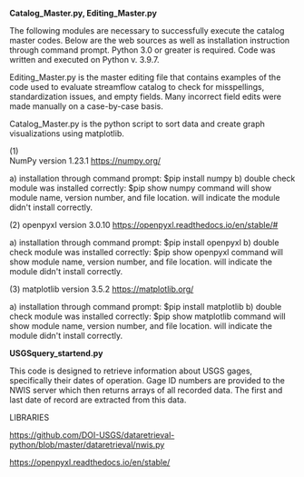 **Catalog_Master.py, Editing_Master.py**

The following modules are necessary to successfully execute the catalog master codes. Below are the web sources
as well as installation instruction through command prompt. Python 3.0 or greater is required. Code was
written and executed on Python v. 3.9.7.

Editing_Master.py is the master editing file that contains examples of the code used to evaluate streamflow
catalog to check for misspellings, standardization issues, and empty fields. Many incorrect field edits were 
made manually on a case-by-case basis.

Catalog_Master.py is the python script to sort data and create graph visualizations using matplotlib.


(1) 	
NumPy
version 1.23.1
https://numpy.org/

a) installation through command prompt:
	$pip install numpy
b) double check module was installed correctly:
	$pip show numpy
<show> command will show module name, version number, and file location. <package not found> will indicate
the module didn't install correctly.

(2)
openpyxl 
version 3.0.10
https://openpyxl.readthedocs.io/en/stable/#

a) installation through command prompt:
	$pip install openpyxl
b) double check module was installed correctly:
	$pip show openpyxl
<show> command will show module name, version number, and file location. <package not found> will indicate
the module didn't install correctly.

(3)
matplotlib
version 3.5.2
https://matplotlib.org/

a) installation through command prompt:
	$pip install matplotlib
b) double check module was installed correctly:
	$pip show matplotlib
<show> command will show module name, version number, and file location. <package not found> will indicate
the module didn't install correctly.

	
**USGSquery_startend.py**

This code is designed to retrieve information about USGS gages, specifically their dates of operation. Gage ID numbers are provided to the NWIS server which 
then returns arrays of all recorded data. The first and last date of record are extracted from this data.


LIBRARIES

https://github.com/DOI-USGS/dataretrieval-python/blob/master/dataretrieval/nwis.py

https://openpyxl.readthedocs.io/en/stable/


